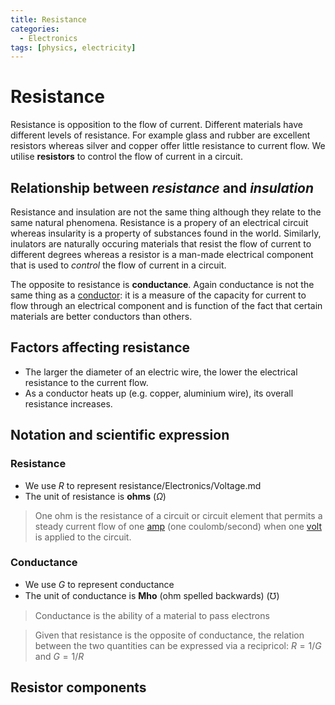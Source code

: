 ```yaml
---
title: Resistance
categories:
  - Electronics
tags: [physics, electricity]
---
```


# Resistance

Resistance is opposition to the flow of current. Different materials have different levels of resistance. For example glass and rubber are excellent resistors whereas silver and copper offer little resistance to current flow. We utilise **resistors** to control the flow of current in a circuit.

## Relationship between _resistance_ and _insulation_

Resistance and insulation are not the same thing although they relate to the same natural phenomena. Resistance is a propery of an electrical circuit whereas insularity is a property of substances found in the world. Similarly, inulators are naturally occuring materials that resist the flow of current to different degrees whereas a resistor is a man-made electrical component that is used to _control_ the flow of current in a circuit.

The opposite to resistance is **conductance**. Again conductance is not the same thing as a [conductor](/Electronics/Physics_of_electricity/Electrons.md#conductivity-and-insularity): it is a measure of the capacity for current to flow through an electrical component and is function of the fact that certain materials are better conductors than others.

## Factors affecting resistance

- The larger the diameter of an electric wire, the lower the electrical resistance to the current flow.
- As a conductor heats up (e.g. copper, aluminium wire), its overall resistance increases.

## Notation and scientific expression

### Resistance

- We use $R$ to represent resistance/Electronics/Voltage.md
- The unit of resistance is **ohms** ($\Omega$)

> One ohm is the resistance of a circuit or circuit element that permits a steady current flow of one [amp](/Electronics/Current.md#formal-expression) (one coulomb/second) when one [volt](/Electronics/Physics_of_electricity/Voltage.md#voltage) is applied to the circuit.

### Conductance

- We use $G$ to represent conductance
- The unit of conductance is **Mho** (ohm spelled backwards) ($\mho$)

> Conductance is the ability of a material to pass electrons

> Given that resistance is the opposite of conductance, the relation between the two quantities can be expressed via a recipricol: $R = 1/G$ and $G = 1/R$

## Resistor components
